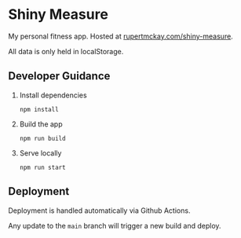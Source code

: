 # Shiny Measure

My personal fitness app. Hosted at [rupertmckay.com/shiny-measure](https://rupertmckay.com/shiny-measure).

All data is only held in localStorage.

## Developer Guidance

1. Install dependencies

   ```shell
   npm install
   ```

2. Build the app

   ```shell
   npm run build
   ```

3. Serve locally

   ```shell
   npm run start
   ```

## Deployment

Deployment is handled automatically via Github Actions.

Any update to the `main` branch will trigger a new build and deploy.
